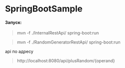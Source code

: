 # SpringBootSample

#### Запуск:

>mvn -f ./InternalRestApi/ spring-boot:run

>mvn -f ./RandomGeneratorRestApi/ spring-boot:run

api по адресу

>http://localhost:8080/api/plusRandom/{operand}
